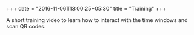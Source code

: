 +++
date = "2016-11-06T13:00:25+05:30"
title = "Training"
+++

A short training video to learn how to interact with the time windows and scan QR codes.